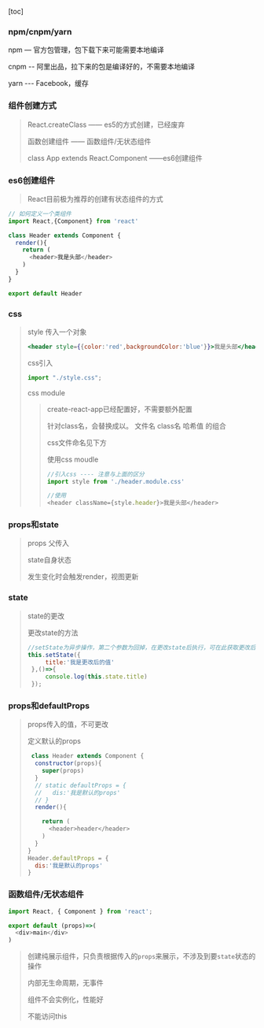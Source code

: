 [toc]
### npm/cnpm/yarn

npm — 官方包管理，包下载下来可能需要本地编译

cnpm -- 阿里出品，拉下来的包是编译好的，不需要本地编译

yarn --- Facebook，缓存

### 组件创建方式

> React.createClass ——  es5的方式创建，已经废弃
>
> 函数创建组件 ——  函数组件/无状态组件
>
> class App extends React.Component ——es6创建组件

### es6创建组件

> React目前极为推荐的创建有状态组件的方式

```javascript
// 如何定义一个类组件
import React,{Component} from 'react'

class Header extends Component {
  render(){
    return (
      <header>我是头部</header>
    )
  }
}

export default Header
```

### css

> style 传入一个对象
>
> ```jsx
> <header style={{color:'red',backgroundColor:'blue'}}>我是头部</header>
> ```
>
> css引入
>
> ```javascript
> import "./style.css";
> ```
>
> css module
>
> > create-react-app已经配置好，不需要额外配置
> >
> > 针对class名，会替换成以。  文件名 class名 哈希值   的组合
> >
> > css文件命名见下方
> >
> > 使用css moudle
> >
> > ```javascript
> > //引入css ---- 注意与上面的区分
> > import style from './header.module.css'
> > 
> > //使用
> > <header className={style.header}>我是头部</header>
> > 
> > ```

### props和state

> props 父传入
>
> state自身状态
>
> 发生变化时会触发render，视图更新

### state

> state的更改
>
> 更改state的方法
>
> ```javascript
> //setState为异步操作，第二个参数为回掉，在更改state后执行，可在此获取更改后的state的值 
> this.setState({
>      title:'我是更改后的值'
>  },()=>{
>      console.log(this.state.title)      
>  });
> ```

### props和defaultProps

> props传入的值，不可更改
>
> 定义默认的props
>
> ```javascript
>  class Header extends Component {
>   constructor(props){
>     super(props)
>   }
>   // static defaultProps = {
>   //   dis:'我是默认的props'
>   // }
>   render(){
> 
>     return (
>       <header>header</header>
>     )
>   }
> }
> Header.defaultProps = {
>   dis:'我是默认的props'
> }
> ```
>
>
>
>

### 函数组件/无状态组件

```javascript
import React, { Component } from 'react';

export default (props)=>(
  <div>main</div>
)
```

> 创建纯展示组件，只负责根据传入的`props`来展示，不涉及到要`state`状态的操作
>
> 内部无生命周期，无事件
>
> 组件不会实例化，性能好
>
> 不能访问this





